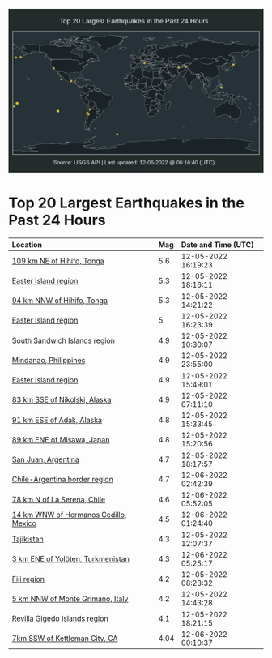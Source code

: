 ![Map](./map.png)

# Top 20 Largest Earthquakes in the Past 24 Hours

| Location | Mag | Date and Time (UTC) |
|:---|:---|:---|
| [109 km NE of Hihifo, Tonga](https://earthquake.usgs.gov/earthquakes/eventpage/us6000j71p) | 5.6 | 12-05-2022 16:19:23 |
| [Easter Island region](https://earthquake.usgs.gov/earthquakes/eventpage/us6000j73r) | 5.3 | 12-05-2022 18:16:11 |
| [94 km NNW of Hihifo, Tonga](https://earthquake.usgs.gov/earthquakes/eventpage/us6000j70t) | 5.3 | 12-05-2022 14:21:22 |
| [Easter Island region](https://earthquake.usgs.gov/earthquakes/eventpage/us6000j74w) | 5 | 12-05-2022 16:23:39 |
| [South Sandwich Islands region](https://earthquake.usgs.gov/earthquakes/eventpage/us6000j70b) | 4.9 | 12-05-2022 10:30:07 |
| [Mindanao, Philippines](https://earthquake.usgs.gov/earthquakes/eventpage/us6000j76d) | 4.9 | 12-05-2022 23:55:00 |
| [Easter Island region](https://earthquake.usgs.gov/earthquakes/eventpage/us6000j71a) | 4.9 | 12-05-2022 15:49:01 |
| [83 km SSE of Nikolski, Alaska](https://earthquake.usgs.gov/earthquakes/eventpage/us6000j6zk) | 4.9 | 12-05-2022 07:11:10 |
| [91 km ESE of Adak, Alaska](https://earthquake.usgs.gov/earthquakes/eventpage/us6000j715) | 4.8 | 12-05-2022 15:33:45 |
| [89 km ENE of Misawa, Japan](https://earthquake.usgs.gov/earthquakes/eventpage/us6000j711) | 4.8 | 12-05-2022 15:20:56 |
| [San Juan, Argentina](https://earthquake.usgs.gov/earthquakes/eventpage/us6000j73l) | 4.7 | 12-05-2022 18:17:57 |
| [Chile-Argentina border region](https://earthquake.usgs.gov/earthquakes/eventpage/us6000j76x) | 4.7 | 12-06-2022 02:42:39 |
| [78 km N of La Serena, Chile](https://earthquake.usgs.gov/earthquakes/eventpage/us6000j77i) | 4.6 | 12-06-2022 05:52:05 |
| [14 km WNW of Hermanos Cedillo, Mexico](https://earthquake.usgs.gov/earthquakes/eventpage/us6000j76k) | 4.5 | 12-06-2022 01:24:40 |
| [Tajikistan](https://earthquake.usgs.gov/earthquakes/eventpage/us6000j70j) | 4.3 | 12-05-2022 12:07:37 |
| [3 km ENE of Yolöten, Turkmenistan](https://earthquake.usgs.gov/earthquakes/eventpage/us6000j77f) | 4.3 | 12-06-2022 05:25:17 |
| [Fiji region](https://earthquake.usgs.gov/earthquakes/eventpage/us6000j6zv) | 4.2 | 12-05-2022 08:23:32 |
| [5 km NNW of Monte Grimano, Italy](https://earthquake.usgs.gov/earthquakes/eventpage/us6000j70x) | 4.2 | 12-05-2022 14:43:28 |
| [Revilla Gigedo Islands region](https://earthquake.usgs.gov/earthquakes/eventpage/us6000j73p) | 4.1 | 12-05-2022 18:21:15 |
| [7km SSW of Kettleman City, CA](https://earthquake.usgs.gov/earthquakes/eventpage/nc73814971) | 4.04 | 12-06-2022 00:10:37 |
